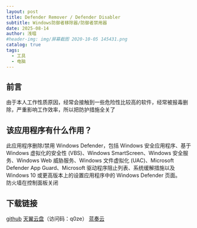 ```yaml
---
layout: post
title: Defender Remover / Defender Disabler
subtitle: Windows防御者移除器/防御者禁用器
date: 2025-08-14
author: 浅唱
#header-img: img/屏幕截图 2020-10-05 145431.png
catalog: true
tags:
  - 工具
  - 电脑
---
```


## 前言

由于本人工作性质原因，经常会接触到一些危险性比较高的软件，经常被报毒删除，严重影响工作效率，所以把防护措施全关了

## 该应用程序有什么作用？

此应用程序删除/禁用 Windows Defender，包括 Windows 安全应用程序、基于 Windows 虚拟化的安全性 (VBS)、Windows SmartScreen、Windows 安全服务、Windows Web 威胁服务、Windows 文件虚拟化 (UAC)、Microsoft Defender App Guard、Microsoft 驱动程序阻止列表、系统缓解措施以及 Windows 10 或更高版本上的设置应用程序中的 Windows Defender 页面。  
防火墙在控制面板关闭

## 下载链接

[github](https://github.com/ionuttbara/windows-defender-remover)
[天翼云盘](https://cloud.189.cn/t/6VrIJniI3iMj)（访问码：q0ze）
[蓝奏云](https://wwcy.lanzouq.com/iVUOO33jff7i)
